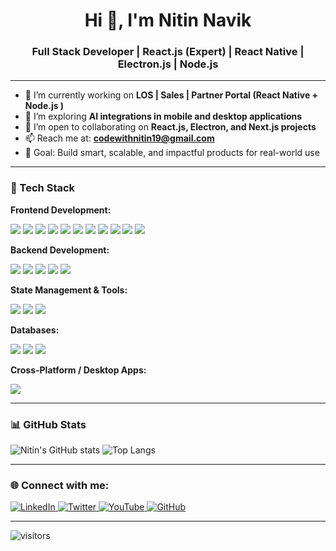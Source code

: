 <h1 align="center">Hi 👋, I'm Nitin Navik</h1>
<h3 align="center">Full Stack Developer | React.js (Expert) | React Native | Electron.js | Node.js</h3>

---

- 🔭 I’m currently working on **LOS | Sales | Partner Portal (React Native + Node.js )**  
- 🌱 I’m exploring **AI integrations in mobile and desktop applications**
- 👯 I’m open to collaborating on **React.js, Electron, and Next.js projects**
- 📫 Reach me at: **codewithnitin19@gmail.com**
- 🎯 Goal: Build smart, scalable, and impactful products for real-world use

---

### 🚀 Tech Stack

**Frontend Development:**
<p>
  <img src="https://img.shields.io/badge/ReactJS-20232A?style=flat&logo=react&logoColor=61DAFB" />
  <img src="https://img.shields.io/badge/Next.js-000000?style=flat&logo=next.js&logoColor=white" />
  <img src="https://img.shields.io/badge/TypeScript-3178C6?style=flat&logo=typescript&logoColor=white" />
  <img src="https://img.shields.io/badge/React Native-20232A?style=flat&logo=react&logoColor=61DAFB" />
  <img src="https://img.shields.io/badge/Gatsby-663399?style=flat&logo=gatsby&logoColor=white" />
  <img src="https://img.shields.io/badge/TailwindCSS-06B6D4?style=flat&logo=tailwindcss&logoColor=white" />
  <img src="https://img.shields.io/badge/Material UI-0081CB?style=flat&logo=mui&logoColor=white" />
  <img src="https://img.shields.io/badge/Ant Design-0170FE?style=flat&logo=antdesign&logoColor=white" />
  <img src="https://img.shields.io/badge/HTML5-E34F26?style=flat&logo=html5&logoColor=white" />
  <img src="https://img.shields.io/badge/CSS3-1572B6?style=flat&logo=css3&logoColor=white" />
  <img src="https://img.shields.io/badge/JavaScript-F7DF1E?style=flat&logo=javascript&logoColor=black" />
</p>

**Backend Development:**
<p>
  <img src="https://img.shields.io/badge/Node.js-339933?style=flat&logo=node.js&logoColor=white" />
  <img src="https://img.shields.io/badge/Express.js-000000?style=flat&logo=express&logoColor=white" />
  <img src="https://img.shields.io/badge/REST%20API-FF6F00?style=flat&logo=swagger&logoColor=white" />
  <img src="https://img.shields.io/badge/JWT-000000?style=flat&logo=jsonwebtokens&logoColor=white" />
  <img src="https://img.shields.io/badge/OAuth-008000?style=flat&logo=oauth&logoColor=white" />
</p>

**State Management & Tools:**
<p>
  <img src="https://img.shields.io/badge/Redux-764ABC?style=flat&logo=redux&logoColor=white" />
  <img src="https://img.shields.io/badge/Webpack-8DD6F9?style=flat&logo=webpack&logoColor=black" />
  <img src="https://img.shields.io/badge/Git-F05032?style=flat&logo=git&logoColor=white" />
</p>

**Databases:**
<p>
  <img src="https://img.shields.io/badge/MongoDB-47A248?style=flat&logo=mongodb&logoColor=white" />
  <img src="https://img.shields.io/badge/MySQL-00758F?style=flat&logo=mysql&logoColor=white" />
  <img src="https://img.shields.io/badge/PostgreSQL-4169E1?style=flat&logo=postgresql&logoColor=white" />
</p>

**Cross-Platform / Desktop Apps:**
<p>
  <img src="https://img.shields.io/badge/Electron-47848F?style=flat&logo=electron&logoColor=white" />
</p>

---

### 📊 GitHub Stats

![Nitin's GitHub stats](https://github-readme-stats.vercel.app/api?username=NAVIKNITIN&show_icons=true&theme=radical)
![Top Langs](https://github-readme-stats.vercel.app/api/top-langs/?username=NAVIKNITIN&layout=compact&theme=radical)

---

### 🌐 Connect with me:
<p>
  <a href="https://www.linkedin.com/in/nitin-navik-43b24b1b2/" target="_blank">
    <img src="https://img.shields.io/badge/LinkedIn-%230077B5.svg?&style=flat&logo=linkedin&logoColor=white" alt="LinkedIn" />
  </a>
  <a href="https://x.com/nitin6180" target="_blank">
    <img src="https://img.shields.io/badge/Twitter-%231DA1F2.svg?&style=flat&logo=twitter&logoColor=white" alt="Twitter" />
  </a>
  <a href="https://www.youtube.com/@Shinobi-MADARA" target="_blank">
    <img src="https://img.shields.io/badge/YouTube-%23FF0000.svg?&style=flat&logo=youtube&logoColor=white" alt="YouTube" />
  </a>
  <a href="https://github.com/NAVIKNITIN" target="_blank">
    <img src="https://img.shields.io/badge/GitHub-%23181717.svg?&style=flat&logo=github&logoColor=white" alt="GitHub" />
  </a>
</p>

---

![visitors](https://komarev.com/ghpvc/?username=NAVIKNITIN&style=flat&color=blue)
